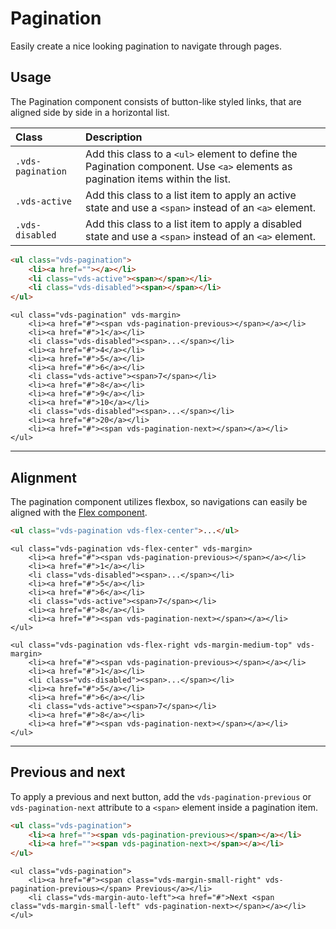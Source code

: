 # Pagination

<p class="vds-text-lead">Easily create a nice looking pagination to navigate through pages.</p>

## Usage

The Pagination component consists of button-like styled links, that are aligned side by side in a horizontal list.

| Class            | Description                                                                                                                    |
|:-----------------|:-------------------------------------------------------------------------------------------------------------------------------|
| `.vds-pagination` | Add this class to a `<ul>` element to define the Pagination component. Use `<a>` elements as pagination items within the list. |
| `.vds-active`     | Add this class to a list item to apply an active state and use a `<span>` instead of an `<a>` element.                         |
| `.vds-disabled`   | Add this class to a list item to apply a disabled state and use a `<span>` instead of an `<a>` element.                        |

```html
<ul class="vds-pagination">
    <li><a href=""></a></li>
    <li class="vds-active"><span></span></li>
    <li class="vds-disabled"><span></span></li>
</ul>
```

```example
<ul class="vds-pagination" vds-margin>
    <li><a href="#"><span vds-pagination-previous></span></a></li>
    <li><a href="#">1</a></li>
    <li class="vds-disabled"><span>...</span></li>
    <li><a href="#">4</a></li>
    <li><a href="#">5</a></li>
    <li><a href="#">6</a></li>
    <li class="vds-active"><span>7</span></li>
    <li><a href="#">8</a></li>
    <li><a href="#">9</a></li>
    <li><a href="#">10</a></li>
    <li class="vds-disabled"><span>...</span></li>
    <li><a href="#">20</a></li>
    <li><a href="#"><span vds-pagination-next></span></a></li>
</ul>
```

***

## Alignment

The pagination component utilizes flexbox, so navigations can easily be aligned with the [Flex component](flex.md).

```html
<ul class="vds-pagination vds-flex-center">...</ul>
```

```example
<ul class="vds-pagination vds-flex-center" vds-margin>
    <li><a href="#"><span vds-pagination-previous></span></a></li>
    <li><a href="#">1</a></li>
    <li class="vds-disabled"><span>...</span></li>
    <li><a href="#">5</a></li>
    <li><a href="#">6</a></li>
    <li class="vds-active"><span>7</span></li>
    <li><a href="#">8</a></li>
    <li><a href="#"><span vds-pagination-next></span></a></li>
</ul>

<ul class="vds-pagination vds-flex-right vds-margin-medium-top" vds-margin>
    <li><a href="#"><span vds-pagination-previous></span></a></li>
    <li><a href="#">1</a></li>
    <li class="vds-disabled"><span>...</span></li>
    <li><a href="#">5</a></li>
    <li><a href="#">6</a></li>
    <li class="vds-active"><span>7</span></li>
    <li><a href="#">8</a></li>
    <li><a href="#"><span vds-pagination-next></span></a></li>
</ul>
```

***

## Previous and next

To apply a previous and next button, add the `vds-pagination-previous` or `vds-pagination-next` attribute to a `<span>` element inside a pagination item.

```html
<ul class="vds-pagination">
    <li><a href=""><span vds-pagination-previous></span></a></li>
    <li><a href=""><span vds-pagination-next></span></a></li>
</ul>
```

```example
<ul class="vds-pagination">
    <li><a href="#"><span class="vds-margin-small-right" vds-pagination-previous></span> Previous</a></li>
    <li class="vds-margin-auto-left"><a href="#">Next <span class="vds-margin-small-left" vds-pagination-next></span></a></li>
</ul>
```
